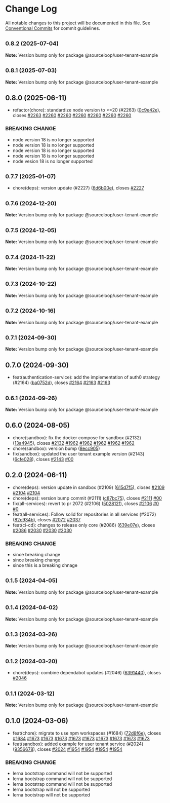 # Change Log

All notable changes to this project will be documented in this file.
See [Conventional Commits](https://conventionalcommits.org) for commit guidelines.

## <small>0.8.2 (2025-07-04)</small>

**Note:** Version bump only for package @sourceloop/user-tenant-example





## <small>0.8.1 (2025-07-03)</small>

**Note:** Version bump only for package @sourceloop/user-tenant-example





## 0.8.0 (2025-06-11)

* refactor(chore): standardize node version to >=20 (#2263) ([0c9e42e](https://github.com/sourcefuse/loopback4-microservice-catalog/commit/0c9e42e)), closes [#2263](https://github.com/sourcefuse/loopback4-microservice-catalog/issues/2263) [#2260](https://github.com/sourcefuse/loopback4-microservice-catalog/issues/2260) [#2260](https://github.com/sourcefuse/loopback4-microservice-catalog/issues/2260) [#2260](https://github.com/sourcefuse/loopback4-microservice-catalog/issues/2260) [#2260](https://github.com/sourcefuse/loopback4-microservice-catalog/issues/2260) [#2260](https://github.com/sourcefuse/loopback4-microservice-catalog/issues/2260) [#2260](https://github.com/sourcefuse/loopback4-microservice-catalog/issues/2260)


### BREAKING CHANGE

* node version 18 is no longer supported
* node version 18 is no longer supported
* node version 18 is no longer supported
* node version 18 is no longer supported
* node vesion 18 is no longer supported




## <small>0.7.7 (2025-01-07)</small>

* chore(deps): version update (#2227) ([6d6b00e](https://github.com/sourcefuse/loopback4-microservice-catalog/commit/6d6b00e)), closes [#2227](https://github.com/sourcefuse/loopback4-microservice-catalog/issues/2227)





## <small>0.7.6 (2024-12-20)</small>

**Note:** Version bump only for package @sourceloop/user-tenant-example





## <small>0.7.5 (2024-12-05)</small>

**Note:** Version bump only for package @sourceloop/user-tenant-example





## <small>0.7.4 (2024-11-22)</small>

**Note:** Version bump only for package @sourceloop/user-tenant-example





## <small>0.7.3 (2024-10-22)</small>

**Note:** Version bump only for package @sourceloop/user-tenant-example





## <small>0.7.2 (2024-10-16)</small>

**Note:** Version bump only for package @sourceloop/user-tenant-example





## <small>0.7.1 (2024-09-30)</small>

**Note:** Version bump only for package @sourceloop/user-tenant-example





## 0.7.0 (2024-09-30)

* feat(authentication-service): add the implementation of auth0 strategy (#2164) ([ba0752d](https://github.com/sourcefuse/loopback4-microservice-catalog/commit/ba0752d)), closes [#2164](https://github.com/sourcefuse/loopback4-microservice-catalog/issues/2164) [#2163](https://github.com/sourcefuse/loopback4-microservice-catalog/issues/2163) [#2163](https://github.com/sourcefuse/loopback4-microservice-catalog/issues/2163)





## <small>0.6.1 (2024-09-26)</small>

**Note:** Version bump only for package @sourceloop/user-tenant-example





## 0.6.0 (2024-08-05)

* chore(sandbox): fix the docker compose for sandbox (#2132) ([13a4945](https://github.com/sourcefuse/loopback4-microservice-catalog/commit/13a4945)), closes [#2132](https://github.com/sourcefuse/loopback4-microservice-catalog/issues/2132) [#1962](https://github.com/sourcefuse/loopback4-microservice-catalog/issues/1962) [#1962](https://github.com/sourcefuse/loopback4-microservice-catalog/issues/1962) [#1962](https://github.com/sourcefuse/loopback4-microservice-catalog/issues/1962) [#1962](https://github.com/sourcefuse/loopback4-microservice-catalog/issues/1962) [#1962](https://github.com/sourcefuse/loopback4-microservice-catalog/issues/1962)
* chore(sandbox): version bump ([8ecc905](https://github.com/sourcefuse/loopback4-microservice-catalog/commit/8ecc905))
* fix(sandbox): updated the user tenant example version (#2143) ([6cfe028](https://github.com/sourcefuse/loopback4-microservice-catalog/commit/6cfe028)), closes [#2143](https://github.com/sourcefuse/loopback4-microservice-catalog/issues/2143) [#00](https://github.com/sourcefuse/loopback4-microservice-catalog/issues/00)





## 0.2.0 (2024-06-11)

* chore(deps):  version update in sandbox (#2109) ([615d7f5](https://github.com/sourcefuse/loopback4-microservice-catalog/commit/615d7f5)), closes [#2109](https://github.com/sourcefuse/loopback4-microservice-catalog/issues/2109) [#2104](https://github.com/sourcefuse/loopback4-microservice-catalog/issues/2104) [#2104](https://github.com/sourcefuse/loopback4-microservice-catalog/issues/2104)
* chore(deps): version bump commit (#2111) ([c87bc75](https://github.com/sourcefuse/loopback4-microservice-catalog/commit/c87bc75)), closes [#2111](https://github.com/sourcefuse/loopback4-microservice-catalog/issues/2111) [#00](https://github.com/sourcefuse/loopback4-microservice-catalog/issues/00)
* fix(all-services): revert to pr 2072 (#2106) ([502812f](https://github.com/sourcefuse/loopback4-microservice-catalog/commit/502812f)), closes [#2106](https://github.com/sourcefuse/loopback4-microservice-catalog/issues/2106) [#0](https://github.com/sourcefuse/loopback4-microservice-catalog/issues/0) [#0](https://github.com/sourcefuse/loopback4-microservice-catalog/issues/0)
* feat(all-services): Follow solid for repositories in all services (#2072) ([82c934b](https://github.com/sourcefuse/loopback4-microservice-catalog/commit/82c934b)), closes [#2072](https://github.com/sourcefuse/loopback4-microservice-catalog/issues/2072) [#2037](https://github.com/sourcefuse/loopback4-microservice-catalog/issues/2037)
* feat(ci-cd): changes to release only core (#2086) ([639e07e](https://github.com/sourcefuse/loopback4-microservice-catalog/commit/639e07e)), closes [#2086](https://github.com/sourcefuse/loopback4-microservice-catalog/issues/2086) [#2030](https://github.com/sourcefuse/loopback4-microservice-catalog/issues/2030) [#2030](https://github.com/sourcefuse/loopback4-microservice-catalog/issues/2030) [#2030](https://github.com/sourcefuse/loopback4-microservice-catalog/issues/2030)


### BREAKING CHANGE

* since breaking change
* since breaking change
* since this is a breaking chnage




## <small>0.1.5 (2024-04-05)</small>

**Note:** Version bump only for package @sourceloop/user-tenant-example





## <small>0.1.4 (2024-04-02)</small>

**Note:** Version bump only for package @sourceloop/user-tenant-example





## <small>0.1.3 (2024-03-26)</small>

**Note:** Version bump only for package @sourceloop/user-tenant-example





## <small>0.1.2 (2024-03-20)</small>

* chore(deps): combine dependabot updates (#2046) ([6391440](https://github.com/sourcefuse/loopback4-microservice-catalog/commit/6391440)), closes [#2046](https://github.com/sourcefuse/loopback4-microservice-catalog/issues/2046)





## <small>0.1.1 (2024-03-12)</small>

**Note:** Version bump only for package @sourceloop/user-tenant-example





## 0.1.0 (2024-03-06)

* feat(chore): migrate to use npm workspaces (#1684) ([72d8f6e](https://github.com/sourcefuse/loopback4-microservice-catalog/commit/72d8f6e)), closes [#1684](https://github.com/sourcefuse/loopback4-microservice-catalog/issues/1684) [#1673](https://github.com/sourcefuse/loopback4-microservice-catalog/issues/1673) [#1673](https://github.com/sourcefuse/loopback4-microservice-catalog/issues/1673) [#1673](https://github.com/sourcefuse/loopback4-microservice-catalog/issues/1673) [#1673](https://github.com/sourcefuse/loopback4-microservice-catalog/issues/1673) [#1673](https://github.com/sourcefuse/loopback4-microservice-catalog/issues/1673) [#1673](https://github.com/sourcefuse/loopback4-microservice-catalog/issues/1673) [#1673](https://github.com/sourcefuse/loopback4-microservice-catalog/issues/1673) [#1673](https://github.com/sourcefuse/loopback4-microservice-catalog/issues/1673) [#1673](https://github.com/sourcefuse/loopback4-microservice-catalog/issues/1673)
* feat(sandbox): added example for user tenant service (#2024) ([9356678](https://github.com/sourcefuse/loopback4-microservice-catalog/commit/9356678)), closes [#2024](https://github.com/sourcefuse/loopback4-microservice-catalog/issues/2024) [#1954](https://github.com/sourcefuse/loopback4-microservice-catalog/issues/1954) [#1954](https://github.com/sourcefuse/loopback4-microservice-catalog/issues/1954) [#1954](https://github.com/sourcefuse/loopback4-microservice-catalog/issues/1954) [#1954](https://github.com/sourcefuse/loopback4-microservice-catalog/issues/1954)


### BREAKING CHANGE

* lerna bootstrap command will not be supported
* lerna bootstrap command will not be supported
* lerna bootstrap command will not be supported
* lerna bootstrap will not be supported
* lerna bootstrap will not be supported
